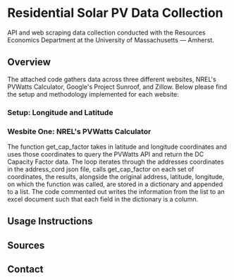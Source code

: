 # Residential Solar PV Data Collection 
API and web scraping data collection conducted with the Resources Economics Department at the University of Massachusetts — Amherst. 

## Overview
The attached code gathers data across three different websites, NREL's PVWatts Calculator, Google's Project Sunroof, and Zillow.  Below please find the setup and methodology implemented for each website: 

### Setup: Longitude and Latitude



### Wesbite One: NREL's PVWatts Calculator
The function get_cap_factor takes in latitude and longitude coordinates and uses those coordinates to query the PVWatts API and return the  DC Capacity Factor data.  The loop iterates through the addresses coordinates in the address_cord json file, calls get_cap_factor on each set of coordinates, the results, alongside the original address, latitude, longitude, on which the function was called, are stored in a dictionary and appended to a list.  The code commented out writes the information from the list to an excel document such that each field in the dictionary is a column. 


## Usage Instructions

## Sources 

## Contact 
